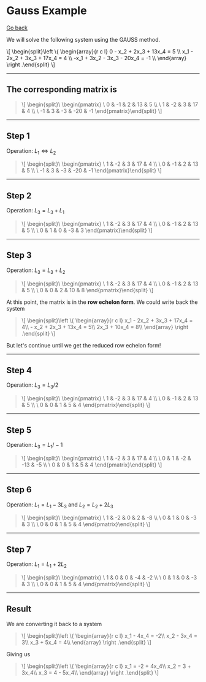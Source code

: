 # Gauss Example

[Go back](../index.md#gaussian-elimination)

We will solve the following system using the GAUSS method.

<div class="overflow-auto">
\[
\begin{split}\left \{
\begin{array}{r c l}
0 - x_2 + 2x_3 + 13x_4 = 5 \\
x_1 - 2x_2 + 3x_3 + 17x_4 = 4 \\
-x_1 + 3x_2 - 3x_3 - 20x_4 = -1 \\
\end{array}
\right .\end{split}
\]
</div>

<hr class="sl">

## The corresponding matrix is

<blockquote class="overflow-auto spoiler">
\[
\begin{split}\ \begin{pmatrix}
\ 0 & -1 & 2 & 13 & 5 \\
\ 1 & -2 & 3 & 17 & 4 \\
\ -1 & 3 & -3 & -20 & -1
\end{pmatrix}\end{split}
\]
</blockquote>

<hr class="sr">

## Step 1

Operation: $L_1 \iff L_2$

<blockquote class="overflow-auto spoiler">
\[
\begin{split}\ \begin{pmatrix}
\ 1 & -2 & 3 & 17 & 4 \\
\ 0 & -1 & 2 & 13 & 5 \\
\ -1 & 3 & -3 & -20 & -1
\end{pmatrix}\end{split}
\]
</blockquote>

<hr class="sl">

## Step 2

Operation: $L_3 = L_3 + L_1$

<blockquote class="overflow-auto spoiler">
\[
\begin{split}\ \begin{pmatrix}
\ 1 & -2 & 3 & 17 & 4 \\
\ 0 & -1 & 2 & 13 & 5 \\
\ 0 & 1 & 0 & -3 & 3
\end{pmatrix}\end{split}
\]
</blockquote>

<hr class="sr">

## Step 3

Operation: $L_3 = L_3 + L_2$

<blockquote class="overflow-auto spoiler">
\[
\begin{split}\ \begin{pmatrix}
\ 1 & -2 & 3 & 17 & 4 \\
\ 0 & -1 & 2 & 13 & 5 \\
\ 0 & 0 & 2 & 10 & 8
\end{pmatrix}\end{split}
\]
</blockquote>

At this point, the matrix is in the **row echelon form**. We could write back the system

<blockquote class="overflow-auto spoiler">
\[
\begin{split}\left \{
\begin{array}{r c l}
x_1 - 2x_2 + 3x_3 + 17x_4 = 4\\
- x_2 + 2x_3 + 13x_4 = 5\\
2x_3 + 10x_4 = 8\\
\end{array}
\right .\end{split}
\]
</blockquote>

But let's continue until we get the reduced row echelon form!

<hr class="sl">

## Step 4

Operation: $L_3 = L_3/2$

<blockquote class="overflow-auto spoiler">
\[
\begin{split}\ \begin{pmatrix}
\ 1 & -2 & 3 & 17 & 4 \\
\ 0 & -1 & 2 & 13 & 5 \\
\ 0 & 0 & 1 & 5 & 4
\end{pmatrix}\end{split}
\]
</blockquote>

<hr class="sr">

## Step 5

Operation: $L_3 = L_1/-1$

<blockquote class="overflow-auto spoiler">
\[
\begin{split}\ \begin{pmatrix}
\ 1 & -2 & 3 & 17 & 4 \\
\ 0 & 1 & -2 & -13 & -5 \\
\ 0 & 0 & 1 & 5 & 4
\end{pmatrix}\end{split}
\]
</blockquote>

<hr class="sl">

## Step 6

Operation: $L_1 = L_1 - 3 L_3$ and $L_2 = L_2 + 2 L_3$

<blockquote class="overflow-auto spoiler">
\[
\begin{split}\ \begin{pmatrix}
\ 1 & -2 & 0 & 2 & -8 \\
\ 0 & 1 & 0 & -3 & 3 \\
\ 0 & 0 & 1 & 5 & 4
\end{pmatrix}\end{split}
\]
</blockquote>

<hr class="sr">

## Step 7

Operation: $L_1 = L_1 + 2 L_2$

<blockquote class="overflow-auto spoiler">
\[
\begin{split}\ \begin{pmatrix}
\ 1 & 0 & 0 & -4 & -2 \\
\ 0 & 1 & 0 & -3 & 3 \\
\ 0 & 0 & 1 & 5 & 4
\end{pmatrix}\end{split}
\]
</blockquote>

<hr class="sl">

## Result

We are converting it back to a system

<blockquote class="overflow-auto spoiler">
\[
\begin{split}\left \{
\begin{array}{r c l}
x_1 - 4x_4 = -2\\
x_2 - 3x_4 = 3\\
x_3 + 5x_4 = 4\\
\end{array}
\right .\end{split}
\]
</blockquote>

Giving us

<blockquote class="overflow-auto spoiler">
\[
\begin{split}\left \{
\begin{array}{r c l}
x_1 = -2 + 4x_4\\
x_2  = 3 + 3x_4\\
x_3 = 4 - 5x_4\\
\end{array}
\right .\end{split}
\]
</blockquote>